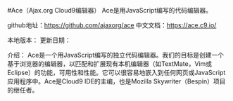 #Ace（Ajax.org Cloud9编辑器）  Ace是用JavaScript编写的代码编辑器。


github地址：https://github.com/ajaxorg/ace
中文文档：https://ace.c9.io/

本地版本： 
更新日期：

介绍：
  Ace是一个用JavaScript编写的独立代码编辑器。我们的目标是创建一个基于浏览器的编辑器，以匹配和扩展现有本机编辑器（如TextMate，Vim或Eclipse）的功能，可用性和性能。它可以很容易地嵌入到任何网页或JavaScript应用程序中。Ace是Cloud9 IDE的主编，也是Mozilla Skywriter（Bespin）项目的继任者。